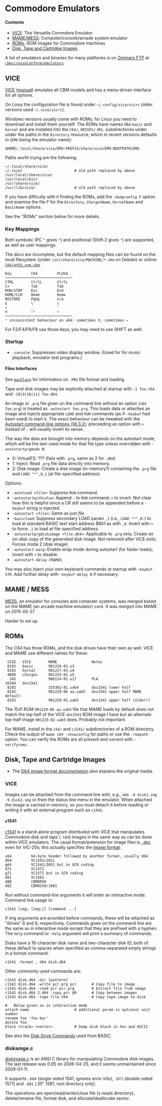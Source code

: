 Commodore Emulators
===================

#### Contents

- [VICE](#VICE): The Versatile Commdore Emulator
- [MAME/MESS](#MAME--MESS): Computer/console/arcade system emulator
- [ROMs](#ROMs): ROM images for Commodore machines
- [Disk, Tape and Cartridge Images](#disk-tape-and-cartridge-images)

A list of emulators and binaries for many platforms is on
[Zimmers FTP][zim] at [`cbm/crossplatform/emulators`][zim-emu].


VICE
----

[VICE] \([manual][viceman]) emulates all CBM models and has a
menu-driven interface for all options.

On Linux the configuration file is found under `~/.config/vice/vicrc`
(older versions used `~/.vice/vicrc`).

Windows versions usually come with ROMs; for Linux you need to download and
install them yourself. The ROMs have names like `basic` and `kernal` and
are installed into the `C64/`, `DRIVES/` etc. subdirectories under under
the paths in the `Directory` resource, which in recent versions defaults to
(`EMU` being the emulator name):

    $HOME/.local/share/vice/EMU:PREFIX/share/vice/EMU:BOOTPATH/EMU

Paths worth trying are the following:

    ~/.local/share/vice/
    ~/.vice/                        # old path replaced by above
    /usr/local/share/vice/
    /usr/local/bin/
    /usr/share/vice/
    /usr/lib/vice/                  # old path replaced by above

If you have difficutly with it finding the ROMs, add the `-dumpconfig F`
option and examine the file _F_ for the `Directory`, `ChargenName`,
`KernalName` and `BasicName` options.

See the "ROMs" section below for more details.

### Key Mappings

Both symbolic (PC `"` gives `"`) and positional (Shift-2 gives `"`)
are supported, as well as user mappings.

The docs are incomplete, but the default mapping files can be found on the
local filesystem (under `/usr/share/vice/MACHINE/*.vkm` on Debian) or
online: [`C64/gtk3_sym.vkm`].

    Key         C64         PLUS4
    ───────────────────────────────
    CTRL        CtrlL       CtrlL
    C=          Tab         Tab
    RUN/STOP    Esc         End
    HOME/CLR    Home        Home
    RESTORE     PgUp        n/a
    £           \           \
    ←           _           `
    π           ~¹          ~
    ───────────────────────────────
    ¹ inconsistent behaviour on x64: sometimes π, sometimes ←

For F2/F4/F6/F8 use those keys; you may need to use SHIFT as well.

### Startup

- `-console`: Suppresses video display window. (Used for for music
  playback, emulator test programs.)

#### Files Interfaces

See [`machlang`](machlang.md) for information on `.PRG` file format
and loading.

Tape and disk images may be explicitly attached at startup with `-1
foo.t64`  and `-[8|9|10|11] foo.d64`.

An image or `.prg` file given on the command line without an option (`x64
foo.prg`) is treated as `-autostart foo.prg`. This loads data or attaches
an image and injects appropriate `LOAD` and `RUN` commands (as if `-keybuf`
had been used) to start it. The exact behaviour can be tweaked with the
[Autostart command-line options (§6.3.2)][vm-autostart]; preceeding an
option with `+` instead of `-` will usually invert its sense.

The way the data are brought into memory depends on the autostart mode,
which will be the last-used mode for that file type unless overridden with
`-autostartprgmode N`:
- 0: VirtualFS: ??? (fails with `.prg`, same as 2 for `.d64`)
- 1: Inject: Read `.prg` file data directly into memory.
- 2: Disk image: Create a disk image (in-memory?) containing the `.prg`
  file and `LOAD "*",8,1` (at file-specified address).

Options:
- `-autoload <file>`: Suppress `RUN` command.
- `-autostartwithcolon`: Append `:` to `RUN` command; `+` to invert.
  Not clear how this is helpful since a CR still seems to be appended
  before a `-keybuf` string is injected.
- `-autostart <file>`: Same as just _file_.
- `-basicload`: Suppress secondary LOAD param `,1` (i.e., `LOAD "*",8:`) to
  load at standard BASIC text start address $801 as with `,0`. Invert with
  `+` to force `,1` to load at file-specified address.
- `-autostartprgdiskimage <file.d64>`: Applicable to `.prg` only. Create an
  on-disk copy of the generated disk image. Not removed after VICE exits.
  Forces mode 2 (disk image).
- `-autostart-warp`: Enable wrap mode during autostart (for faster loads);
  invert with `+` to disable.
- `-autostart-delay FRAMES`

You may also inject your own keyboard commands at startup with `-keybuf
STR`. Add further delay with `-keybuf-delay N` if necessary.


MAME / MESS
-----------

[MESS], an emulator for consoles and computer systems, was merged
based on the MAME (an arcade machine emulator) core. It was merged
into MAME on 2015-05-27.

Harder to set up.


ROMs
----

The C64 has three ROMs, and the disk drives have their own as well.
VICE and MAME use different names for these:

     SIZE   VICE        MAME                Notes
     8192   basic       901226-01.u3
     8192   kernal      901227-03.u4
     4096   chargen     901225-01.u5
      245               906114-01.u17       PLA
    16384   dos1541
     8192               325302-01.uab4      dos1541 lower half
     8192               901229-06 aa.uab5   dos1541 upper half MAME default
     8192               901229-02.uab5      dos1541 upper half (older?)

The 1541 ROM `901229-06 aa.uab5` file that MAME loads by default does
not match the top half of the VICE `dos1541` ROM image I have but an
alternate top-half image `901229-02.uab5` does. Probably not
important.

For MAME, install in the `c64/` and `c1541/` subdirectories of a ROM
directory. Check the output of `mame c64 -showconfig` for paths or use
the `-rompath` option. You can verify the ROMs are all present and
correct with `-verifyroms`.


Disk, Tape and Cartridge Images
--------------------------------

- The [D64 image format documentation][d64] also explains the original
  media.

### VICE

Images can be attached from the command line with, e.g., `x64 -8
disk1.img -9 disk2.img` or from the status line menu in the emulator.
When attached the image is cached in memory, so you must detach it
before reading or writing it with an external program such as `c1541`.

#### c1541

[c1541] is a stand-alone program distributed with VICE that
manipulates Commodore disk and tape (`.t64`) images in the same way as
can be done within VICE emulators. The usual format/extension for
image files is [`.d64`][vm-d64], even for VIC-20s; this actually
specifies the [image format][vm-imgfmt]:

    x64         64-byte header followed by another format, usually d64
    d64         VC1541/2031
    g64         VC1541/2031 but in GCR coding
    d71         VC1571
    g71         VC1571 but in GCR coding
    d81         VC1581
    d80         CBM8050
    d82         CBM8250/1001

Run without command-line arguments it will enter an interactive mode.
Command line usage is:

    c1541 [img₁ [img₂]] [command ...]

If _img_ arguments are provided before commands, these will be
attached as "drives" 8 and 9, respectively. Commands given on the
command line are the same as in interactive mode except that they are
prefixed with a hyphen. The `help` command or `-help` argument will
print a summary of commands.

Disks have a 16-character disk name and two-character disk ID; both
of these default to spaces when specified as comma-separated empty
strings in a format command:

    c1541 -format , d64 disk.d64

Other commonly used commands are:

    c1541 disk.d64 -dir [pattern]
    c1541 disk.d64 -write pcr.prg pcr       # Copy file to image
    c1541 disk.d64 -read pcr pcr.prg        # Extract file from image
    c1541 disk.d64 2.d64 -copy pcr @9       # Copy between images
    c1541 disk.d64 -tape file.t64           # Copy tape image to disk

    #   Below given as in interactive mode
    attach name                     # additional param is optional unit number
    rename foo 'foo bar'
    delete foo
    block <track> <sector>          # Dump disk block in hex and ASCII


See also the [Disk Drive Commands][doscmd] used from BASIC.

### diskamge.c

[diskimage.c] is an ANSI C library for manipulating Commodore disk images.
The last release was 0.95 on 2006-04-25, and it seems unmaintained since
2009-01-11.

It supports `.D64` (single-sided 1541, ignores error info), `.D71`
(double-sided 1571) and `.D81` (.35" 1581, root directory only).

The operations are open/read/write/close file (`$` reads directory),
delete/rename file, format disk, and allocate/deallocate sector.



<!-------------------------------------------------------------------->
[MESS]: https://en.wikipedia.org/wiki/Multi_Emulator_Super_System
[`C64/gtk3_sym.vkm`]: https://sourceforge.net/p/vice-emu/code/HEAD/tree/trunk/vice/data/C64/gtk3_sym.vkm
[c1541]: http://vice-emu.sourceforge.net/vice_13.html
[d64]: http://unusedino.de/ec64/technical/formats/d64.html
[diskimage.c]: https://paradroid.automac.se/diskimage/
[doscmd]: https://www.c64-wiki.com/wiki/Commodore_1541#Disk_Drive_Commands
[vice]: http://vice-emu.sourceforge.net/index.html
[viceman]: http://vice-emu.sourceforge.net/vice_toc.html
[vm-autostart]: https://vice-emu.sourceforge.io/vice_6.html#SEC46
[vm-d64]: http://vice-emu.sourceforge.net/vice_16.html#SEC308
[vm-imgfmt]: http://vice-emu.sourceforge.net/vice_16.html#SEC294
[zim-emu]: http://www.zimmers.net/anonftp/pub/cbm/crossplatform/emulators/
[zim]: https://www.zimmers.net/anonftp/pub/
